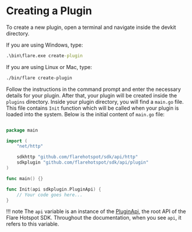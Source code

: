 
# Creating a Plugin

To create a new plugin, open a terminal and navigate inside the devkit directory.

If you are using Windows, type:
```cmd
.\bin\flare.exe create-plugin
```

If you are using Linux or Mac, type:
```sh
./bin/flare create-plugin
```

Follow the instructions in the command prompt and enter the necessary details for your plugin.
After that, your plugin will be created inside the `plugins` directory. Inside your plugin directory, you will find a `main.go` file. This file contains `Init` function which will be called when your plugin is loaded into the system. Below is the initial content of `main.go` file:

```go

package main

import (
	"net/http"

	sdkhttp "github.com/flarehotspot/sdk/api/http"
	sdkplugin "github.com/flarehotspot/sdk/api/plugin"
)

func main() {}

func Init(api sdkplugin.PluginApi) {
    // Your code goes here...
}
```

!!! note
    The `api` variable is an instance of the [PluginApi](../api/plugin-api.md), the root API of the Flare Hotspot SDK. Throughout the documentation, when you see `api`, it refers to this variable.
